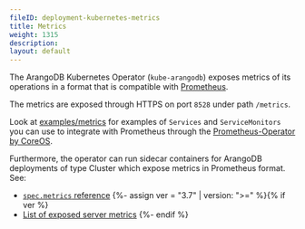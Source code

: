 ```yaml
---
fileID: deployment-kubernetes-metrics
title: Metrics
weight: 1315
description: 
layout: default
---
```

The ArangoDB Kubernetes Operator (`kube-arangodb`) exposes metrics of
its operations in a format that is compatible with [Prometheus](https://prometheus.io).

The metrics are exposed through HTTPS on port `8528` under path `/metrics`.

Look at [examples/metrics](https://github.com/arangodb/kube-arangodb/tree/master/examples/metrics)
for examples of `Services` and `ServiceMonitors` you can use to integrate
with Prometheus through the [Prometheus-Operator by CoreOS](https://github.com/coreos/prometheus-operator).

Furthermore, the operator can run sidecar containers for ArangoDB
deployments of type Cluster which expose metrics in Prometheus format. See:
- [`spec.metrics` reference](deployment-kubernetes-deployment-resource#specmetricsenabled-bool)
{%- assign ver = "3.7" | version: ">=" %}{% if ver %}
- [List of exposed server metrics](../../../http/administration-monitoring/administration-and-monitoring-metrics#list-of-exposed-metrics)
{%- endif %}
